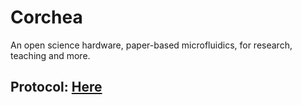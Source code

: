 # Corchea
An open science hardware, paper-based microfluidics, for research, teaching and more.

## Protocol: [Here](https://www.protocols.io/view/corchea-paper-based-microfluidic-device-vtwe6pe)
